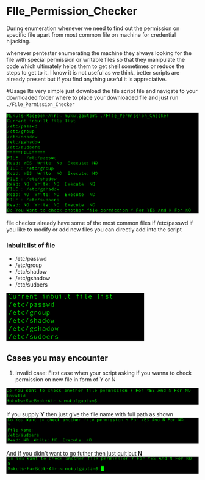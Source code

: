 # FIle_Permission_Checker
During enumeration whenever we need to find out the permission on specific file apart from most common file on machine for credential hijacking.

whenever pentester enumerating the machine they always looking for the file with special permission or writable files so that they manipulate the code which ultimately helps them to get shell sometimes or reduce the steps to get to it.
I know it is not useful as we think, better scripts are already present but if you find anything useful it is appreciative.

#Usage
Its very simple just download the file script file and navigate to your downloaded folder where to place your downloaded file and just run `./File_Permission_Checker`

![](images/usage.png)


file checker already have some of the most common files if /etc/passwd if you like to modify or add new files you can directly add into the script

### Inbuilt list of file
- /etc/passwd
- /etc/group
- /etc/shadow
- /etc/gshadow
- /etc/sudoers

![](images/inbuilt_file.png)


## Cases you may encounter
1. Invalid case: First case when your script asking if you wanna to check permission on new file in form of Y or N 

![](images/invalid_case.png)


If you supply **Y** then just give the file name with full path as shown 
![](images/Yes_option.png)

And if you didn't want to go futher then just quit but **N** 
![](images/No_option.png)






